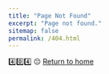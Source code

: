 ```yaml
---
title: "Page Not Found"
excerpt: "Page not found."
sitemap: false
permalink: /404.html
---
```



4️⃣0️⃣4️⃣ 😔
[Return to home](https://thepooons.github.io)